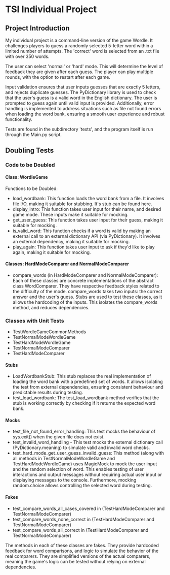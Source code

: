 # TSI Individual Project

## Project Introduction

My individual project is a command-line version of the game Wordle. It challenges players to guess a randomly selected 5-letter word within a limited number of attempts. The 'correct' word is selected from an .txt file with over 350 words.

The user can select 'normal' or 'hard' mode. This will determine the level of feedback they are given after each guess. The player can play multiple rounds, with the option to restart after each game.

Input validation ensures that user inputs guesses that are exactly 5 letters, and rejects duplicate guesses. The PyDictionary library is used to check that the user's guess is a valid word in the English dictionary. The user is prompted to guess again until valid input is provided. Additionally, error handling is implemented to address situations such as file not found errors when loading the word bank, ensuring a smooth user experience and robust functionality.

Tests are found in the subdirectory 'tests', and the program itself is run through the Main.py script.

## Doubling Tests

### Code to be Doubled

#### Class: WordleGame

Functions to be Doubled:

- load_wordbank: This function loads the word bank from a file. It involves file I/O, making it suitable for stubbing. It's stub can be found here.
- display_intro: This function takes user input for their name, and desired game mode. These inputs make it suitable for mocking.
- get_user_guess: This function takes user input for their guess, making it suitable for mocking.
- is_valid_word: This function checks if a word is valid by making an external call to an external dictionary API (via PyDictionary). It involves an external dependency, making it suitable for mocking.
- play_again: This function takes user input to ask if they'd like to play again, making it suitable for mocking.

#### Classes: HardModeComparer and NormalModeComparer

- compare_words (in HardModeComparer and NormalModeComparer): Each of these classes are concrete implementations of the abstract class WordComparer. They have respective feedback styles related to the difficulty of the mode. compare_words takes two inputs: the correct answer and the user's guess. Stubs are used to test these classes, as it allows the hardcoding of the inputs. This isolates the compare_words method, and reduces dependencies.

### Classes with Unit Tests

- TestWordleGameCommonMethods
- TestNormalModeWordleGame
- TestHardModeWordleGame
- TestNormalModeComparer
- TestHardModeComparer

#### Stubs

- LoadWordbankStub: This stub replaces the real implementation of loading the word bank with a predefined set of words. It allows isolating the test from external dependencies, ensuring consistent behaviour and predictable results during testing.
- test_load_wordbank: The test_load_wordbank method verifies that the stub is working correctly by checking if it returns the expected word bank.

#### Mocks

- test_file_not_found_error_handling: This test mocks the behaviour of sys.exit() when the given file does not exist.
- test_invalid_word_handling - This test mocks the external dictionary call (PyDictionary.meaning) to simulate valid and invalid word checks.
- test_hard_mode_get_user_guess_invalid_guess: This method (along with all methods in TestNormalModeWordleGame and TestHardModeWordleGame) uses MagicMock to mock the user input and the random selection of word. This enables testing of user interactions and output messages without requiring actual user input or displaying messages to the console. Furthermore, mocking random.choice allows controlling the selected word during testing.

#### Fakes

- test_compare_words_all_cases_covered in (TestHardModeComparer and TestNormalModeComparer)
- test_compare_words_none_correct in (TestHardModeComparer and TestNormalModeComparer)
- test_compare_words_all_correct in (TestHardModeComparer and TestNormalModeComparer)

The methods in each of these classes are fakes. They provide hardcoded feedback for word comparisons, and logic to simulate the behavior of the real comparers. They are simplified versions of the actual comparers, meaning the game's logic can be tested without relying on external dependencies.
